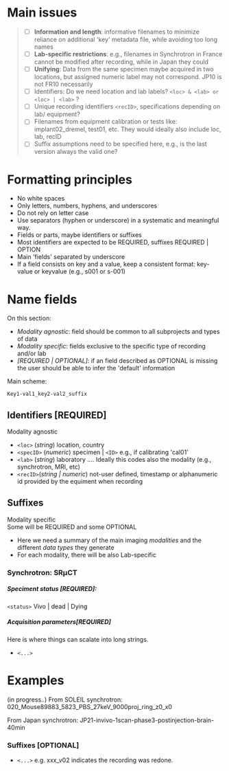 # Main issues
> 
> - [ ] **Information and length**: informative filenames to minimize reliance on additional 'key' metadata file, while avoiding too long names 
> - [ ] **Lab-specific restrictions**:  e.g., filenames in Synchrotron in France cannot be modified after recording, while in Japan they could 
> - [ ] **Unifying**: Data from the same specimen maybe acquired in two locations, but assigned numeric label may not correspond. JP10 is not FR10 necessarily
> - [ ] Identifiers: Do we need location and lab labels?  `<loc> & <lab> or <loc> | <lab>` ?
> - [ ] Unique recording identifiers `<recID>`, specifications depending on lab/ equipment?
> - [ ] Filenames from equipment calibration or tests like: implant02_dremel, test01, etc. They would ideally also include loc, lab, recID 
> - [ ] Suffix assumptions need to be specified here, e.g., is the last version always the valid one? 
  
# Formatting principles
- No white spaces
- Only letters, numbers, hyphens, and underscores
- Do not rely on letter case 
- Use separators (hyphen or underscore) in a systematic and meaningful way.
- Fields or parts, maybe identifiers or suffixes 
-  Most identifiers are expected to be REQUIRED, suffixes REQUIRED | OPTION
- Main 'fields' separated by underscore
- If a field consists on key and a value, keep a consistent format: key-value or keyvalue (e.g., s001 or s-001) 

  
# Name fields 
On this section:

- *Modality agnostic*: field should be common to all subprojects and types of data
- *Modality specific*: fields exclusive to the specific type of recording and/or lab
- *[REQUIRED | OPTIONAL]*: if an field described as OPTIONAL is missing the user should be able to infer the 'default' information

Main scheme:

```Key1-val1_key2-val2_suffix``` 

## Identifiers [REQUIRED]
Modality agnostic 
 - `<loc>`  (*string*) location, country
 - `<specID>` (*numeric*) specimen  | `<ID>` e.g., if calibrating 'cal01' 
 - `<lab>` (*string*) laboratory .... Ideally this codes also the modality (e.g., synchrotron, MRI, etc)
 - `<recID>`(*string | numeric*) not-user defined, timestamp or alphanumeric id provided by the equiment when recording 

## Suffixes 
Modality specific  
Some will be REQUIRED and some OPTIONAL
- Here we need a summary of the main imaging *modalities* and the different *data types* they generate 
- For each modality, there will be also Lab-specific

### Synchrotron: SRµCT
##### Speciment status [REQUIRED]:
 ``<status>`` Vivo | dead | Dying 

##### Acquisition parameters[REQUIRED] 
Here is where things can scalate into long strings.
- ``<...>``
 
# Examples
(in progress..)
From SOLEIL synchrotron: 020_Mouse89883_5823_PBS_27keV_9000proj_ring_z0_x0

From Japan synchrotron: JP21-invivo-1scan-phase3-postinjection-brain-40min

### Suffixes [OPTIONAL]
- ``<...>`` e.g. xxx_v02 indicates the recording was redone. 
